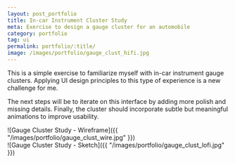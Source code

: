 ```yaml
---
layout: post_portfolio
title: In-car Instrument Cluster Study
meta: Exercise to design a gauge cluster for an automobile
category: portfolio
tag: ui
permalink: portfolio/:title/
image: /images/portfolio/gauge_clust_hifi.jpg
---
```


This is a simple exercise to familiarize myself with in-car instrument gauge clusters. Applying UI design principles to this type of experience is a new challenge for me.

The next steps will be to iterate on this interface by adding more polish and missing details. Finally, the cluster should incorporate subtle but meaningful animations to improve usability.

![Gauge Cluster Study - Wireframe]({{ "/images/portfolio/gauge_clust_wire.jpg" }})
<br>
![Gauge Cluster Study - Sketch]({{ "/images/portfolio/gauge_clust_lofi.jpg" }})
